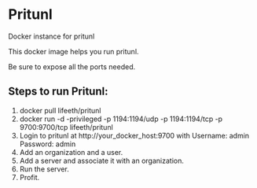 Pritunl
==============

Docker instance for pritunl

This docker image helps you run pritunl. 

Be sure to expose all the ports needed. 

Steps to run Pritunl:
--------------------
1. docker pull lifeeth/pritunl
2. docker run -d -privileged -p 1194:1194/udp -p 1194:1194/tcp -p 9700:9700/tcp lifeeth/pritunl
3. Login to pritunl at http://your_docker_host:9700 with Username: admin Password: admin
4. Add an organization and a user.
5. Add a server and associate it with an organization.
6. Run the server.
7. Profit.
